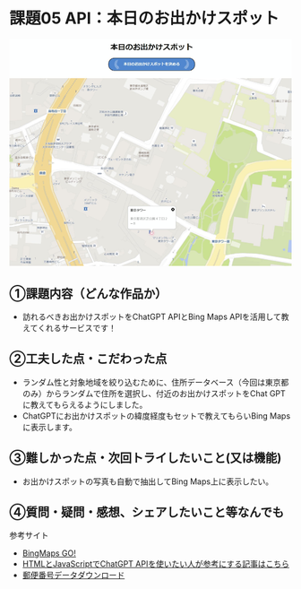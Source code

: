 # 課題05 API：本日のお出かけスポット

![実行画面](images/kadai05.png) 

## ①課題内容（どんな作品か）
- 訪れるべきお出かけスポットをChatGPT APIとBing Maps APIを活用して教えてくれるサービスです！

## ②工夫した点・こだわった点
- ランダム性と対象地域を絞り込むために、住所データベース（今回は東京都のみ）からランダムで住所を選択し、付近のお出かけスポットをChat GPTに教えてもらえるようにしました。
- ChatGPTにお出かけスポットの緯度経度もセットで教えてもらいBing Mapsに表示します。

## ③難しかった点・次回トライしたいこと(又は機能)
- お出かけスポットの写真も自動で抽出してBing Maps上に表示したい。

## ④質問・疑問・感想、シェアしたいこと等なんでも
参考サイト
- [BingMaps GO!](https://mapapi.org/)
- [HTMLとJavaScriptでChatGPT APIを使いたい人が参考にする記事はこちら](https://qiita.com/chiiirotty/items/370a92883f8579fc1380)
- [郵便番号データダウンロード](https://www.post.japanpost.jp/zipcode/dl/kogaki-zip.html)



